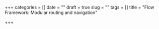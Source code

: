+++
categories = []
date = ""
draft = true
slug = ""
tags = []
title = "Flow Framework:  Modular routing and navigation"

+++
